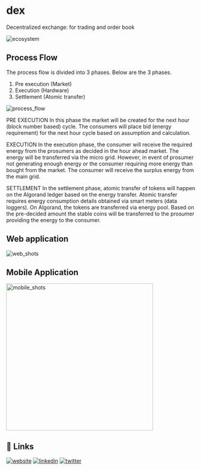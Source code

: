 # dex
Decentralized exchange: for trading and order book

![ecosystem](https://user-images.githubusercontent.com/87982183/211116527-09eb914a-bb08-40cd-9f3d-1b1a9d38a9ae.jpg)




## Process Flow
The process flow is divided into 3 phases. Below are the 3 phases.
1. Pre execution (Market)
2. Execution (Hardware)
3. Settlement (Atomic transfer)

![process_flow](https://user-images.githubusercontent.com/87982183/211114567-82578cb5-7ecb-4180-ade5-517d26156753.png)

PRE EXECUTION
In this phase the market will be created for the next hour (block number based) cycle. The consumers will place bid (energy requirement) for the next hour cycle based on assumption and calculation.

EXECUTION
In the execution phase, the consumer will receive the required energy from the prosumers as decided in the hour ahead market. The energy will be transferred via the micro grid. However, in event of prosumer not generating enough energy or the consumer requiring more energy than bought from the market. The consumer will receive the surplus energy from the main grid.

SETTLEMENT
In the settlement phase, atomic transfer of tokens will happen on the Algorand ledger based on the energy transfer. Atomic transfer requires energy consumption details obtained via smart meters (data loggers). On Algorand, the tokens are transferred via energy pool. Based on the pre-decided amount the stable coins will be transferred to the prosumer providing the energy to the consumer. 

## Web application

![web_shots](https://user-images.githubusercontent.com/87982183/211121488-1cb29a12-00b9-4380-b6f7-f6d7f51b4a60.png)



## Mobile Application

<img width="391" alt="mobile_shots" src="https://user-images.githubusercontent.com/87982183/211121698-820dfc42-71f1-4516-b50c-b16143681cb2.png">


## 🔗 Links
[![website](https://user-images.githubusercontent.com/87982183/211117597-1c1fa510-d57d-4b20-8f8b-70de744bdd4e.png)](https://www.poweralgo.in/)
[![linkedin](https://img.shields.io/badge/linkedin-0A66C2?style=for-the-badge&logo=linkedin&logoColor=white)](https://www.linkedin.com/company/poweralgo/)
[![twitter](https://img.shields.io/badge/twitter-1DA1F2?style=for-the-badge&logo=twitter&logoColor=white)](https://twitter.com/Invincible_SM)
